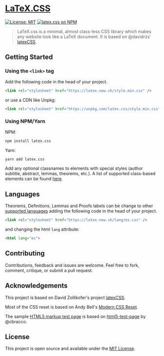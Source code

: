 # [LaTeX.CSS](https://latex.now.sh/)

[![License: MIT](https://img.shields.io/badge/License-MIT-blue.svg)](https://opensource.org/licenses/MIT)
[![latex.css on NPM](https://img.shields.io/npm/v/latex.css.svg?color=green&label=latex.css)](https://www.npmjs.com/package/latex.css)

> LaTeX.css is a minimal, almost class-less CSS library which makes any website look like a LaTeX document. It is based on @davidrzs' [latexCSS](https://github.com/davidrzs/latexcss).

## Getting Started

### Using the `<link>` tag

Add the following code in the head of your project.

```html
<link rel="stylesheet" href="https://latex.now.sh/style.min.css" />
```

or use a CDN like Unpkg:

```html
<link rel="stylesheet" href="https://unpkg.com/latex.css/style.min.css" />
```

### Using NPM/Yarn

NPM:

```bash
npm install latex.css
```

Yarn:

```bash
yarn add latex.css
```

Add any optional classnames to elements with special styles (author subtitle, abstract, lemmas, theorems, etc.). A list of supported class-based elements can be found [here](https://latex.now.sh/#class-based-elements).

## Languages

Theorems, Definitions, Lemmas and Proofs labels can be change to other [supported languages](lang) adding the following code in the head of your project.

```html
<link rel="stylesheet" href="https://latex.now.sh/lang/es.css" />
```

and changing the html `lang` attribute:

```html
<html lang="es">
```

## Contributing

Contributions, feedback and issues are welcome. Feel free to fork, comment, critique, or submit a pull request.

## Acknowledgements

This project is based on David Zollikofer's project [latexCSS](https://github.com/davidrzs/latexcss).

Most of the CSS reset is based on Andy Bell's [Modern CSS Reset](https://hankchizljaw.com/wrote/a-modern-css-reset/).

The sample [HTML5 markup test page](https://latex.now.sh/elements) is based on [html5-test-page](https://github.com/cbracco/html5-test-page) by @cbracco.

## License

This project is open source and available under the [MIT License](LICENSE).
